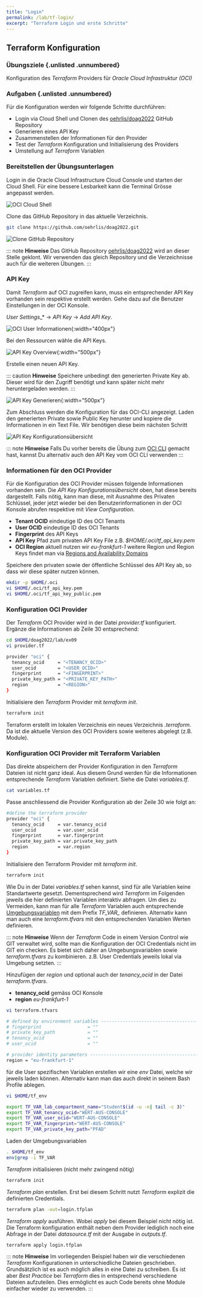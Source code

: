 ```yaml
---
title: "Login"
permalink: /lab/tf-login/
excerpt: "Terraform Login und erste Schritte"
---
```

<!-- markdownlint-disable MD013 -->
<!-- markdownlint-disable MD025 -->
<!-- markdownlint-disable MD033 -->
<!-- markdownlint-disable MD041 -->
## Terraform Konfiguration

### Übungsziele {.unlisted .unnumbered}

Konfiguration des *Terraform* Providers für *Oracle Cloud Infrastruktur (OCI)*

### Aufgaben {.unlisted .unnumbered}

Für die Konfiguration werden wir folgende Schritte durchführen:

- Login via Cloud Shell und Clonen des [oehrlis/doag2022](https://github.com/oehrlis/doag2022) GitHub Repository
- Generieren eines API Key
- Zusammenstellen der Informationen für den Provider
- Test der *Terraform* Konfiguration und Initialisierung des Providers
- Umstellung auf *Terraform* Variablen

### Bereitstellen der Übungsunterlagen

Login in die Oracle Cloud Infrastructure Cloud Console und starten der Cloud Shell.
Für eine bessere Lesbarkeit kann die Terminal Grösse angepasst werden.

![OCI Cloud Shell](../../images/1x09-cloud-shell-start.png)

Clone das GitHub Repository in das aktuelle Verzeichnis.

```bash
git clone https://github.com/oehrlis/doag2022.git
```

![Clone GitHub Repository](../../images/1x09-cloud-shell-git.png)

::: note
**Hinweise** Das GitHub Repository [oehrlis/doag2022](https://github.com/oehrlis/doag2022)
wird an dieser Stelle geklont. Wir verwenden das gleich Repository und die Verzeichnisse
auch für die weiteren Übungen.
:::

### API Key

Damit *Terraform* auf OCI zugreifen kann, muss ein entsprechender API Key vorhanden
sein respektive erstellt werden. Gehe dazu auf die Benutzer Einstellungen in der
OCI Konsole.

*User Settings*_* -> *API Key* -> *Add API Key*.

![OCI User Informationen](../../images/1x09-console-user.png){:width="400px"}

Bei den Ressourcen wähle die API Keys.

![API Key Overview](../../images/1x09-user-API-key-overview.png){:width="500px"}

Erstelle einen neuen API Key.

::: caution
**Hinweise** Speichere unbedingt den generierten Private Key ab. Dieser wird für
den Zugriff benötigt und kann später nicht mehr heruntergeladen werden.
:::

![API Key Generieren](../../images/1x09-user-API-key-new.png){:width="500px"}

Zum Abschluss werden die Konfiguration für das OCI-CLI angezeigt. Laden den
generierten Private sowie Public Key herunter und kopiere die
Informationen in ein Text File. Wir benötigen diese beim nächsten Schritt

![API Key Konfigurationsübersicht](../../images/1x09-user-API-key-config.png)

::: note
**Hinweise** Falls Du vorher bereits die Übung zum [OCI CLI](../ex01/1x08-OCI-CLI.md)
gemacht hast, kannst Du alternativ auch den API Key vom OCI CLI verwenden
:::

### Informationen für den OCI Provider

Für die Konfiguration des OCI Provider müssen folgende Informationen vorhanden sein.
Die *API Key Konfigurationsübersicht* oben, hat diese bereits dargestellt. Falls nötig,
kann man diese, mit Ausnahme des Privaten Schlüssel, jeder jetzt wieder bei den
Benutzerinformationen in der OCI Konsole abrufen respektive mit *View Configuration*.

- **Tenant OCID** eindeutige ID des OCI Tenants
- **User OCID** eindeutige ID des OCI Tenants
- **Fingerprint** des API Keys
- **API Key** Pfad zum privaten API Key File z.B. *$HOME/.oci/tf_api_key.pem*
- **OCI Region** aktuell nutzen wir *eu-frankfurt-1* weitere Region und Region
  Keys findet man via [Regions and Availability Domains](https://docs.oracle.com/en-us/iaas/Content/General/Concepts/regions.htm#ServiceAvailabilityAcrossRegions)

Speichere den privaten sowie der öffentliche Schlüssel des API Key ab, so dass wir
diese später nutzen können.

```bash
mkdir -p $HOME/.oci
vi $HOME/.oci/tf_api_key.pem
vi $HOME/.oci/tf_api_key_public.pem
```

### Konfiguration OCI Provider

Der *Terraform* OCI Provider wird in der Datei *provider.tf* konfiguriert. Ergänze
die Informationen ab Zeile 30 entsprechend:

```bash
cd $HOME/doag2022/lab/ex09
vi provider.tf

provider "oci" {
  tenancy_ocid     = "<TENANCY_OCID>"
  user_ocid        = "<USER_OCID>"
  fingerprint      = "<FINGERPRINT>"
  private_key_path = "<PRIVATE_KEY_PATH>"
  region           = "<REGION>"
}
```

Initialisiere den *Terraform* Provider mit *terraform init*.

```bash
terraform init
```

Terraform erstellt im lokalen Verzeichnis ein neues Verzeichnis *.terraform*. Da
ist die aktuelle Version des OCI Providers sowie weiteres abgelegt (z.B. Module).

### Konfiguration OCI Provider mit Terraform Variablen

Das direkte abspeichern der Provider Konfiguration in den *Terraform* Dateien ist
nicht ganz ideal. Aus diesem Grund werden für die Informationen entsprechende
*Terraform* Variablen definiert. Siehe die Datei *variables.tf*.

```bash
cat variables.tf
```

Passe anschliessend die Provider Konfiguration ab der Zeile 30 wie folgt an:

```bash
#define the terraform provider
provider "oci" {
  tenancy_ocid     = var.tenancy_ocid
  user_ocid        = var.user_ocid
  fingerprint      = var.fingerprint
  private_key_path = var.private_key_path
  region           = var.region
}
```

Initialisiere den Terraform Provider mit *terraform init*.

```bash
terraform init
```

Wie Du in der Datei *variables.tf* sehen kannst, sind für alle Variablen keine
Standartwerte gesetzt. Dementsprechend wird *Terraform* im Folgenden jeweils die hier
definierten Variablen interaktiv abfragen. Um dies zu Vermeiden, kann man für alle
*Terraform* Variablen auch entsprechende [Umgebungsvariablen](https://www.terraform.io/cli/config/environment-variables)
mit dem Prefix *TF_VAR_* definieren. Alternativ kann man auch eine
*terraform.tfvars* mit den entsprechenden Variablen Werten definieren.

::: note
**Hinweise** Wenn der *Terraform* Code in einem Version Control wie GIT verwaltet
wird, sollte man die Konfiguration der OCI Credentials nicht im GIT ein checken.
Es bietet sich daher an Umgebungsvariablen sowie *terraform.tfvars* zu kombinieren.
z.B. User Credentials jeweils lokal via Umgebung setzten.
:::

Hinzufügen der *region* und optional auch der *tenancy_ocid* in der Datei
*terraform.tfvars*.

- **tenancy_ocid** gemäss OCI Konsole
- **region** *eu-frankfurt-1*

```bash
vi terraform.tfvars

# defined by environment variables ---------------------------------------------
# fingerprint                 = ""
# private_key_path            = ""
# tenancy_ocid                = ""
# user_ocid                   = ""

# provider identity parameters -------------------------------------------------
region = "eu-frankfurt-1"
```

für die User spezifischen Variablen erstellen wir eine *env* Datei, welche wir jeweils
laden können. Alternativ kann man das auch direkt in seinem Bash Profile ablegen.

```bash
vi $HOME/tf_env

export TF_VAR_lab_compartment_name="Student$(id -u -n| tail -c 3)"
export TF_VAR_tenancy_ocid="WERT-AUS-CONSOLE"
export TF_VAR_user_ocid="WERT-AUS-CONSOLE"
export TF_VAR_fingerprint="WERT-AUS-CONSOLE"
export TF_VAR_private_key_path="PFAD"
```

Laden der Umgebungsvariablen

```bash
. $HOME/tf_env
env|grep -i TF_VAR
```

*Terraform* initialisieren (nicht mehr zwingend nötig)

```bash
terraform init
```

*Terraform plan* erstellen. Erst bei diesem Schritt nutzt *Terraform* explizit die
definierten Credentials.

```bash
terraform plan -out=login.tfplan
```

*Terraform apply* ausführen. Wobei *apply* bei diesem Beispiel nicht nötig ist.
Die Terraform konfiguration enthält neben dem Provider lediglich noch eine
Abfrage in der Datei *datasource.tf* mit der Ausgabe in *outputs.tf*.

```bash
terraform apply login.tfplan
```

::: note
**Hinweise** Im vorliegenden Beispiel haben wir die verschiedenen *Terraform*
Konfigurationen in unterschiedliche Dateien geschrieben. Grundsätzlich ist es
auch möglich alles in eine Datei zu schreiben. Es ist aber *Best Practice* bei
*Terraform* dies in entsprechend verschiedene Dateien aufzuteilen. Dies ermöglicht
es auch Code bereits ohne Module einfacher wieder zu verwenden.
:::
